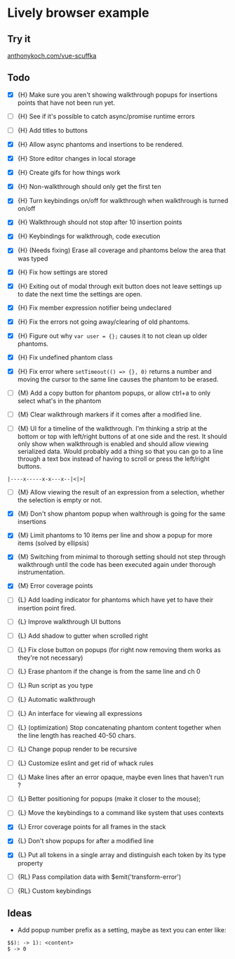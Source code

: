
# Lively browser example

## Try it

[anthonykoch.com/vue-scuffka](http://www.anthonykoch.com/vue-scuffka)

## Todo

- [x] {H} Make sure you aren't showing walkthrough popups for insertions points that have not been run yet.
- [ ] {H} See if it's possible to catch async/promise runtime errors
- [ ] {H} Add titles to buttons
- [x] {H} Allow async phantoms and insertions to be rendered.
- [x] {H} Store editor changes in local storage
- [x] {H} Create gifs for how things work
- [x] {H} Non-walkthrough should only get the first ten
- [x] {H} Turn keybindings on/off for walkthrough when walkthrough is turned on/off
- [x] {H} Walkthrough should not stop after 10 insertion points
- [x] {H} Keybindings for walkthrough, code execution
- [x] {H} (Needs fixing) Erase all coverage and phantoms below the area that was typed
- [x] {H} Fix how settings are stored
- [x] {H} Exiting out of modal through exit button does not leave settings up to date the next time the settings are open.
- [x] {H} Fix member expression notifier being undeclared
- [x] {H} Fix the errors not going away/clearing of old phantoms.
- [x] {H} Figure out why `var user = {};` causes it to not clean up older phantoms.
- [x] {H} Fix undefined phantom class
- [x] {H} Fix error where `setTimeout(() => {}, 0)` returns a number and moving the cursor to the same line causes the phantom to be erased.

- [ ] {M} Add a copy button for phantom popups, or allow ctrl+a to only select what's in the phantom
- [ ] {M} Clear walkthrough markers if it comes after a modified line.
- [ ] {M} UI for a timeline of the walkthrough. I'm thinking a strip at the bottom or top with left/right buttons of at one side and the rest. It should only show when walkthrough is enabled and should allow viewing serialized data. Would probably add a thing so that you can go to a line through a text box instead of having to scroll or press the left/right buttons.
 ```
 |----x-----x-x---x--|<|>|
 ```
- [ ] {M} Allow viewing the result of an expression from a selection, whether the selection is empty or not.
- [x] {M} Don't show phantom popup when walthrough is going for the same insertions
- [x] {M} Limit phantoms to 10 items per line and show a popup for more items (solved by ellipsis)
- [x] {M} Switching from minimal to thorough setting should not step through walkthrough until the code has been executed again under thorough instrumentation.
- [x] {M} Error coverage points

- [ ] {L} Add loading indicator for phantoms which have yet to have their insertion point fired.
- [ ] {L} Improve walkthrough UI buttons
- [ ] {L} Add shadow to gutter when scrolled right
- [ ] {L} Fix close button on popups (for right now removing them works as they're not necessary)
- [ ] {L} Erase phantom if the change is from the same line and ch 0
- [ ] {L} Run script as you type
- [ ] {L} Automatic walkthrough
- [ ] {L} An interface for viewing all expressions
- [ ] {L} (optimization) Stop concatenating phantom content together when the line length has reached 40-50 chars.
- [ ] {L} Change popup render to be recursive
- [ ] {L} Customize eslint and get rid of whack rules
- [ ] {L} Make lines after an error opaque, maybe even lines that haven't run ?
- [ ] {L} Better positioning for popups (make it closer to the mouse);
- [ ] {L} Move the keybindings to a command like system that uses contexts
- [x] {L} Error coverage points for all frames in the stack
- [x] {L} Don't show popups for after a modified line
- [x] {L} Put all tokens in a single array and distinguish each token by its type property

- [ ] {RL} Pass compilation data with $emit('transform-error')
- [ ] {RL} Custom keybindings



## Ideas

- Add popup number prefix as a setting, maybe as text you can enter like:
 ```
 $$): -> 1): <content>
 $ -> 0
 ```
